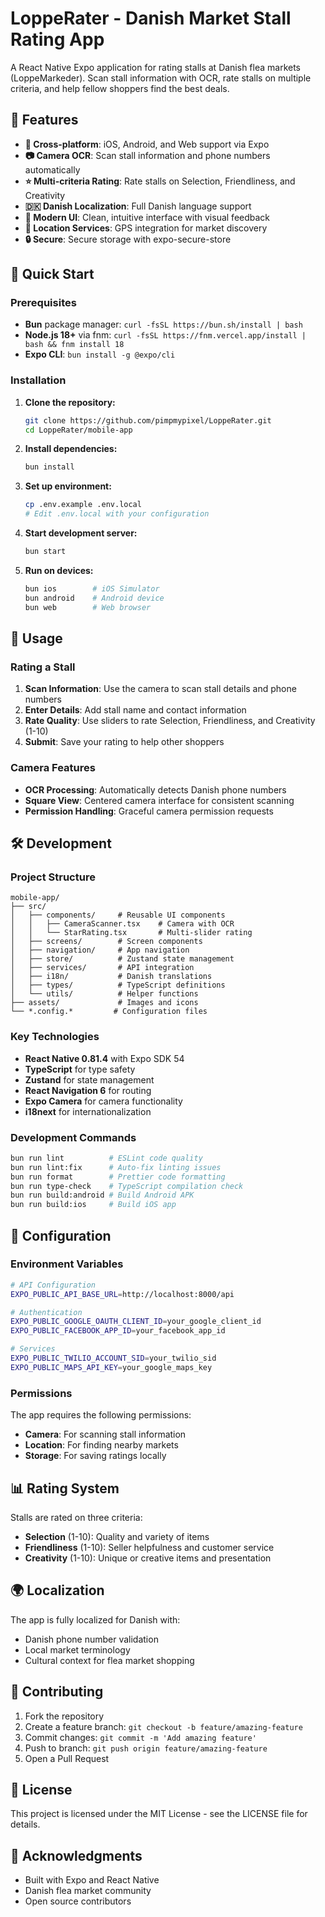 # LoppeRater - Danish Market Stall Rating App

A React Native Expo application for rating stalls at Danish flea markets (LoppeMarkeder). Scan stall information with OCR, rate stalls on multiple criteria, and help fellow shoppers find the best deals.

## 🌟 Features

- **📱 Cross-platform**: iOS, Android, and Web support via Expo
- **📷 Camera OCR**: Scan stall information and phone numbers automatically
- **⭐ Multi-criteria Rating**: Rate stalls on Selection, Friendliness, and Creativity
- **🇩🇰 Danish Localization**: Full Danish language support
- **🎨 Modern UI**: Clean, intuitive interface with visual feedback
- **📍 Location Services**: GPS integration for market discovery
- **🔒 Secure**: Secure storage with expo-secure-store

## 🚀 Quick Start

### Prerequisites
- **Bun** package manager: `curl -fsSL https://bun.sh/install | bash`
- **Node.js 18+** via fnm: `curl -fsSL https://fnm.vercel.app/install | bash && fnm install 18`
- **Expo CLI**: `bun install -g @expo/cli`

### Installation

1. **Clone the repository:**
   ```bash
   git clone https://github.com/pimpmypixel/LoppeRater.git
   cd LoppeRater/mobile-app
   ```

2. **Install dependencies:**
   ```bash
   bun install
   ```

3. **Set up environment:**
   ```bash
   cp .env.example .env.local
   # Edit .env.local with your configuration
   ```

4. **Start development server:**
   ```bash
   bun start
   ```

5. **Run on devices:**
   ```bash
   bun ios        # iOS Simulator
   bun android    # Android device
   bun web        # Web browser
   ```

## 📱 Usage

### Rating a Stall
1. **Scan Information**: Use the camera to scan stall details and phone numbers
2. **Enter Details**: Add stall name and contact information
3. **Rate Quality**: Use sliders to rate Selection, Friendliness, and Creativity (1-10)
4. **Submit**: Save your rating to help other shoppers

### Camera Features
- **OCR Processing**: Automatically detects Danish phone numbers
- **Square View**: Centered camera interface for consistent scanning
- **Permission Handling**: Graceful camera permission requests

## 🛠️ Development

### Project Structure
```
mobile-app/
├── src/
│   ├── components/     # Reusable UI components
│   │   ├── CameraScanner.tsx    # Camera with OCR
│   │   └── StarRating.tsx       # Multi-slider rating
│   ├── screens/        # Screen components
│   ├── navigation/     # App navigation
│   ├── store/          # Zustand state management
│   ├── services/       # API integration
│   ├── i18n/           # Danish translations
│   ├── types/          # TypeScript definitions
│   └── utils/          # Helper functions
├── assets/             # Images and icons
└── *.config.*         # Configuration files
```

### Key Technologies
- **React Native 0.81.4** with Expo SDK 54
- **TypeScript** for type safety
- **Zustand** for state management
- **React Navigation 6** for routing
- **Expo Camera** for camera functionality
- **i18next** for internationalization

### Development Commands
```bash
bun run lint          # ESLint code quality
bun run lint:fix      # Auto-fix linting issues
bun run format        # Prettier code formatting
bun run type-check    # TypeScript compilation check
bun run build:android # Build Android APK
bun run build:ios     # Build iOS app
```

## 🔧 Configuration

### Environment Variables
```bash
# API Configuration
EXPO_PUBLIC_API_BASE_URL=http://localhost:8000/api

# Authentication
EXPO_PUBLIC_GOOGLE_OAUTH_CLIENT_ID=your_google_client_id
EXPO_PUBLIC_FACEBOOK_APP_ID=your_facebook_app_id

# Services
EXPO_PUBLIC_TWILIO_ACCOUNT_SID=your_twilio_sid
EXPO_PUBLIC_MAPS_API_KEY=your_google_maps_key
```

### Permissions
The app requires the following permissions:
- **Camera**: For scanning stall information
- **Location**: For finding nearby markets
- **Storage**: For saving ratings locally

## 📊 Rating System

Stalls are rated on three criteria:
- **Selection** (1-10): Quality and variety of items
- **Friendliness** (1-10): Seller helpfulness and customer service
- **Creativity** (1-10): Unique or creative items and presentation

## 🌍 Localization

The app is fully localized for Danish with:
- Danish phone number validation
- Local market terminology
- Cultural context for flea market shopping

## 🤝 Contributing

1. Fork the repository
2. Create a feature branch: `git checkout -b feature/amazing-feature`
3. Commit changes: `git commit -m 'Add amazing feature'`
4. Push to branch: `git push origin feature/amazing-feature`
5. Open a Pull Request

## 📄 License

This project is licensed under the MIT License - see the LICENSE file for details.

## 🙏 Acknowledgments

- Built with Expo and React Native
- Danish flea market community
- Open source contributors
